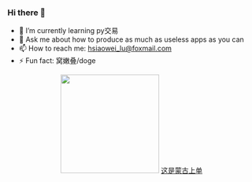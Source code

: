 ### Hi there 👋

- 🌱 I’m currently learning py交易
- 💬 Ask me about how to produce as much as useless apps as you can
- 📫 How to reach me: hsiaowei_lu@foxmail.com
- ⚡ Fun fact: 窝嫩叠/doge

<p align="center">
    <img src="https://user-images.githubusercontent.com/52315359/128585311-62d13a2f-efc2-4ed6-99ce-0264274a28f4.png" width="200" height="200">
    <a href="https://github.com/Creeper2333/Bilibili-Danmaku-Auto-Report">这是蒙古上单</a>
</p>
